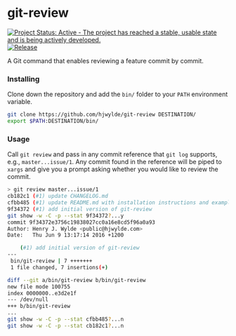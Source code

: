 # git-review

[![Project Status: Active - The project has reached a stable, usable state and is being actively developed.](http://www.repostatus.org/badges/latest/active.svg)](http://www.repostatus.org/#active)
[![Release](https://img.shields.io/github/release/hjwylde/git-review.svg)](https://github.com/hjwylde/git-review/releases/latest)

A Git command that enables reviewing a feature commit by commit.

### Installing

Clone down the repository and add the `bin/` folder to your `PATH` environment variable.

```bash
git clone https://github.com/hjwylde/git-review DESTINATION/
export $PATH:DESTINATION/bin/
```

### Usage

Call `git review` and pass in any commit reference that `git log` supports, e.g.,
    `master...issue/1`.
Any commit found in the reference will be piped to `xargs` and give you a prompt asking whether you
    would like to review the commit.

```bash
> git review master...issue/1
cb182c1 (#1) update CHANGELOG.md
cfbb485 (#1) update README.md with installation instructions and example usage
9f34372 (#1) add initial version of git-review
git show -w -C -p --stat 9f34372?...y
commit 9f34372e3756c19838027cc0a16e8cd5f96a0a93
Author: Henry J. Wylde <public@hjwylde.com>
Date:   Thu Jun 9 13:17:14 2016 +1200

    (#1) add initial version of git-review
---
 bin/git-review | 7 +++++++
 1 file changed, 7 insertions(+)

diff --git a/bin/git-review b/bin/git-review
new file mode 100755
index 0000000..e3d2e1f
--- /dev/null
+++ b/bin/git-review
...
git show -w -C -p --stat cfbb485?...n
git show -w -C -p --stat cb182c1?...n
```
